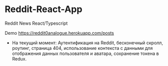 # Reddit-React-App
Reddit News React/Typescript

Demo https://reddit0analogue.herokuapp.com/posts

* На текущий момент: 
Аутентификация на Reddit,
бесконечный скролл,
роутинг, страница 404,
использование контекста с данными для отображения данных пользователя и аватара,
cохранение токена в Redux.
